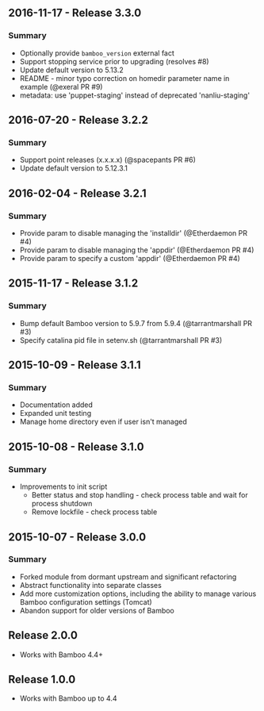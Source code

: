 ## 2016-11-17 - Release 3.3.0

### Summary

- Optionally provide `bamboo_version` external fact
- Support stopping service prior to upgrading (resolves #8)
- Update default version to 5.13.2
- README - minor typo correction on homedir parameter name in example (@exeral PR #9)
- metadata: use 'puppet-staging' instead of deprecated 'nanliu-staging'

## 2016-07-20 - Release 3.2.2

### Summary

- Support point releases (x.x.x.x) (@spacepants PR #6)
- Update default version to 5.12.3.1

## 2016-02-04 - Release 3.2.1

### Summary

- Provide param to disable managing the 'installdir' (@Etherdaemon PR #4)
- Provide param to disable managing the 'appdir' (@Etherdaemon PR #4)
- Provide param to specify a custom 'appdir' (@Etherdaemon PR #4)

## 2015-11-17 - Release 3.1.2

### Summary

- Bump default Bamboo version to 5.9.7 from 5.9.4 (@tarrantmarshall PR #3)
- Specify catalina pid file in setenv.sh (@tarrantmarshall PR #3)

## 2015-10-09 - Release 3.1.1

### Summary

- Documentation added
- Expanded unit testing
- Manage home directory even if user isn't managed

## 2015-10-08 - Release 3.1.0

### Summary

- Improvements to init script
  - Better status and stop handling - check process table and wait for
    process shutdown
  - Remove lockfile - check process table

## 2015-10-07 - Release 3.0.0

### Summary

- Forked module from dormant upstream and significant refactoring
- Abstract functionality into separate classes
- Add more customization options, including the ability to manage various
  Bamboo configuration settings (Tomcat)
- Abandon support for older versions of Bamboo

## Release 2.0.0

- Works with Bamboo 4.4+

## Release 1.0.0

- Works with Bamboo up to 4.4
